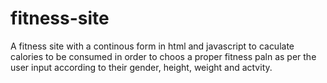 # fitness-site
A fitness site with a continous form in html and javascript to caculate calories to be consumed in order to choos a proper fitness paln as per the user input according to their gender, height, weight and actvity.
